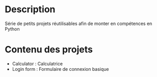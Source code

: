 # Description
Série de petits projets réutilisables afin de monter en compétences en Python
# Contenu des projets
- Calculator : Calculatrice
- Login form : Formulaire de connexion basique
